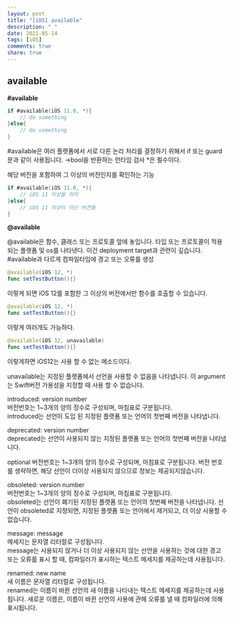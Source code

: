 ```yaml
---
layout: post
title: "[iOS] available"
description: " "
date: 2021-05-14
tags: [iOS]
comments: true
share: true
---
```



## available

**#available**

```swift
if #available(iOS 11.0, *){
    // do something
}else{
    // do something
}
```

#available은 여러 플랫폼에서 서로 다른 논리 처리를 결정하기 위해서 if 또는 guard문과 같이 사용됩니다. →bool을 반환하는 런타임 검사 *은 필수이다.

해당 버전을 포함하여 그 이상의 버전인지를 확인하는 기능

```swift
if #available(iOS 11.0, *){
    // iOS 11 이상을 의미
}else{
    // iOS 11 이상이 아닌 버전들
}
```

**@available**

@available은 함수, 클래스 또는 프로토콜 앞에 놓입니다. 타입 또는 프로토콜이 적용되는 플랫폼 및 os를 나타낸다. 이건 deployment target과 관련이 깊습니다. #available과 다르게 컴파일타임에 경고 또는 오류를 생성

```swift
@available(iOS 12, *)
func setTestButton(){}

```

이렇게 되면 iOS 12를 포함한 그 이상의 버전에서만 함수를 호출할 수 있습니다. 

```swift
@available(iOS 12, *)
func setTestButton(){}

```

이렇게 여러개도 가능하다.

```swift
@available(iOS 12, unavailable)
func setTestButton(){}

```
이렇게하면 iOS12는 사용 할 수 없는 메소드이다.

unavailable는 지정된 플랫폼에서 선언을 사용할 수 없음을 나타냅니다. 이 argument는 Swift버전 가용성을 지정할 때 사용 할 수 없습니다.

introduced: version number     
버전번호는 1~3개의 양의 정수로 구성되며, 마침표로 구분됩니다.    
introduced는 선언이 도입 된 지정된 플랫폼 또는 언어의 첫번째 버전을 나타냅니다.    

deprecated: version number    
deprecated는 선언이 사용되지 않는 지정된 플랫폼 또는 언어의 첫번째 버전을 나타냅니다.

optional 버전번호는 1~3개의 양의 정수로 구성되며, 마침표로 구분됩니다. 버전 번호를 생략하면, 해당 선언이 더이상 사용되지 않으므로 정보는 제공되지않습니다.

obsoleted: version number     
버전번호는 1~3개의 양의 정수로 구성되며, 마침표로 구분됩니다.    
obsoleted는 선언이 폐기된 지정된 플랫폼 또는 언어의 첫번째 버전을 나타냅니다.
선언이 obsoleted로 지정되면, 지정된 플랫폼 또는 언어에서 제거되고, 더 이상 사용할 수 없습니다.

message: message     
메세지는 문자열 리터럴로 구성됩니다.   
message는 사용되지 않거나 더 이상 사용되지 않는 선언을 사용하는 것에 대한 경고 또는 오류를 표시 할 때,
컴파일러가 표시하는 텍스트 메세지를 제공하는데 사용됩니다.

renamed: new name     
새 이름은 문자열 리터럴로 구성됩니다.    
renamed는 이름이 바뀐 선언의 새 이름을 나타내는 텍스트 메세지를 제공하는데 사용됩니다.
새로운 이름은, 이름이 바뀐 선언의 사용에 관헤 오류를 낼 때 컴파일러에 의해 표시됩니다.
